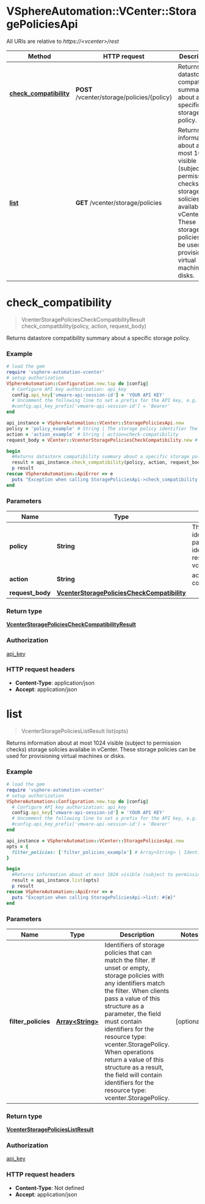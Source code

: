 # VSphereAutomation::VCenter::StoragePoliciesApi

All URIs are relative to *https://&lt;vcenter&gt;/rest*

Method | HTTP request | Description
------------- | ------------- | -------------
[**check_compatibility**](StoragePoliciesApi.md#check_compatibility) | **POST** /vcenter/storage/policies/{policy} | Returns datastore compatibility summary about a specific storage policy.
[**list**](StoragePoliciesApi.md#list) | **GET** /vcenter/storage/policies | Returns information about at most 1024 visible (subject to permission checks) storage solicies availabe in vCenter. These storage policies can be used for provisioning virtual machines or disks.


# **check_compatibility**
> VcenterStoragePoliciesCheckCompatibilityResult check_compatibility(policy, action, request_body)

Returns datastore compatibility summary about a specific storage policy.

### Example
```ruby
# load the gem
require 'vsphere-automation-vcenter'
# setup authorization
VSphereAutomation::Configuration.new.tap do |config|
  # Configure API key authorization: api_key
  config.api_key['vmware-api-session-id'] = 'YOUR API KEY'
  # Uncomment the following line to set a prefix for the API key, e.g. 'Bearer' (defaults to nil)
  #config.api_key_prefix['vmware-api-session-id'] = 'Bearer'
end

api_instance = VSphereAutomation::VCenter::StoragePoliciesApi.new
policy = 'policy_example' # String | The storage policy identifier The parameter must be an identifier for the resource type: vcenter.StoragePolicy.
action = 'action_example' # String | action=check-compatibility
request_body = VCenter::VcenterStoragePoliciesCheckCompatibility.new # VcenterStoragePoliciesCheckCompatibility | 

begin
  #Returns datastore compatibility summary about a specific storage policy.
  result = api_instance.check_compatibility(policy, action, request_body)
  p result
rescue VSphereAutomation::ApiError => e
  puts "Exception when calling StoragePoliciesApi->check_compatibility: #{e}"
end
```

### Parameters

Name | Type | Description  | Notes
------------- | ------------- | ------------- | -------------
 **policy** | **String**| The storage policy identifier The parameter must be an identifier for the resource type: vcenter.StoragePolicy. | 
 **action** | **String**| action&#x3D;check-compatibility | 
 **request_body** | [**VcenterStoragePoliciesCheckCompatibility**](VcenterStoragePoliciesCheckCompatibility.md)|  | 

### Return type

[**VcenterStoragePoliciesCheckCompatibilityResult**](VcenterStoragePoliciesCheckCompatibilityResult.md)

### Authorization

[api_key](../README.md#api_key)

### HTTP request headers

 - **Content-Type**: application/json
 - **Accept**: application/json



# **list**
> VcenterStoragePoliciesListResult list(opts)

Returns information about at most 1024 visible (subject to permission checks) storage solicies availabe in vCenter. These storage policies can be used for provisioning virtual machines or disks.

### Example
```ruby
# load the gem
require 'vsphere-automation-vcenter'
# setup authorization
VSphereAutomation::Configuration.new.tap do |config|
  # Configure API key authorization: api_key
  config.api_key['vmware-api-session-id'] = 'YOUR API KEY'
  # Uncomment the following line to set a prefix for the API key, e.g. 'Bearer' (defaults to nil)
  #config.api_key_prefix['vmware-api-session-id'] = 'Bearer'
end

api_instance = VSphereAutomation::VCenter::StoragePoliciesApi.new
opts = {
  filter_policies: ['filter_policies_example'] # Array<String> | Identifiers of storage policies that can match the filter. If unset or empty, storage policies with any identifiers match the filter. When clients pass a value of this structure as a parameter, the field must contain identifiers for the resource type: vcenter.StoragePolicy. When operations return a value of this structure as a result, the field will contain identifiers for the resource type: vcenter.StoragePolicy.
}

begin
  #Returns information about at most 1024 visible (subject to permission checks) storage solicies availabe in vCenter. These storage policies can be used for provisioning virtual machines or disks.
  result = api_instance.list(opts)
  p result
rescue VSphereAutomation::ApiError => e
  puts "Exception when calling StoragePoliciesApi->list: #{e}"
end
```

### Parameters

Name | Type | Description  | Notes
------------- | ------------- | ------------- | -------------
 **filter_policies** | [**Array&lt;String&gt;**](String.md)| Identifiers of storage policies that can match the filter. If unset or empty, storage policies with any identifiers match the filter. When clients pass a value of this structure as a parameter, the field must contain identifiers for the resource type: vcenter.StoragePolicy. When operations return a value of this structure as a result, the field will contain identifiers for the resource type: vcenter.StoragePolicy. | [optional] 

### Return type

[**VcenterStoragePoliciesListResult**](VcenterStoragePoliciesListResult.md)

### Authorization

[api_key](../README.md#api_key)

### HTTP request headers

 - **Content-Type**: Not defined
 - **Accept**: application/json



